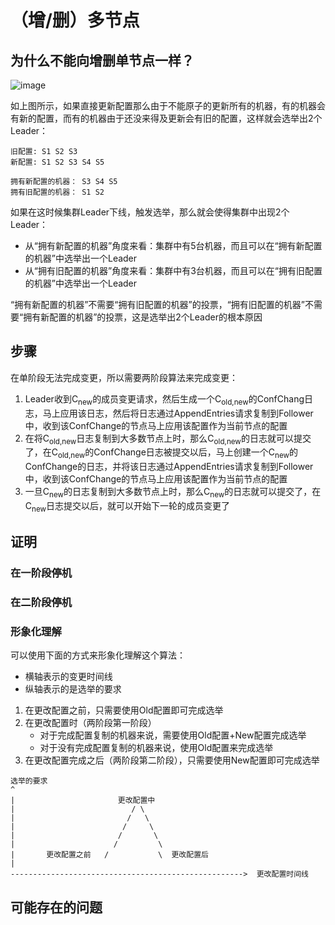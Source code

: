 
# （增/删）多节点
## 为什么不能向增删单节点一样？
![image](https://user-images.githubusercontent.com/56379080/184532990-01f084ee-a111-4f24-87b0-83b1752e1e58.png)

如上图所示，如果直接更新配置那么由于不能原子的更新所有的机器，有的机器会有新的配置，而有的机器由于还没来得及更新会有旧的配置，这样就会选举出2个Leader：
```
旧配置: S1 S2 S3
新配置: S1 S2 S3 S4 S5

拥有新配置的机器： S3 S4 S5
拥有旧配置的机器： S1 S2
```
如果在这时候集群Leader下线，触发选举，那么就会使得集群中出现2个Leader：
- 从“拥有新配置的机器”角度来看：集群中有5台机器，而且可以在“拥有新配置的机器”中选举出一个Leader
- 从“拥有旧配置的机器”角度来看：集群中有3台机器，而且可以在“拥有旧配置的机器”中选举出一个Leader

“拥有新配置的机器”不需要“拥有旧配置的机器”的投票，“拥有旧配置的机器”不需要“拥有新配置的机器”的投票，这是选举出2个Leader的根本原因

## 步骤
在单阶段无法完成变更，所以需要两阶段算法来完成变更：

1. Leader收到C<sub>new</sub>的成员变更请求，然后生成一个C<sub>old,new</sub>的ConfChang日志，马上应用该日志，然后将日志通过AppendEntries请求复制到Follower中，收到该ConfChange的节点马上应用该配置作为当前节点的配置
2. 在将C<sub>old,new</sub>日志复制到大多数节点上时，那么C<sub>old,new</sub>的日志就可以提交了，在C<sub>old,new</sub>的ConfChange日志被提交以后，马上创建一个C<sub>new</sub>的ConfChange的日志，并将该日志通过AppendEntries请求复制到Follower中，收到该ConfChange的节点马上应用该配置作为当前节点的配置
3. 一旦C<sub>new</sub>的日志复制到大多数节点上时，那么C<sub>new</sub>的日志就可以提交了，在C<sub>new</sub>日志提交以后，就可以开始下一轮的成员变更了


## 证明
### 在一阶段停机


### 在二阶段停机


### 形象化理解

可以使用下面的方式来形象化理解这个算法：
- 横轴表示的变更时间线
- 纵轴表示的是选举的要求

1. 在更改配置之前，只需要使用Old配置即可完成选举
2. 在更改配置时（两阶段第一阶段）
    - 对于完成配置复制的机器来说，需要使用Old配置+New配置完成选举
    - 对于没有完成配置复制的机器来说，使用Old配置来完成选举
3. 在更改配置完成之后（两阶段第二阶段），只需要使用New配置即可完成选举

```
选举的要求
^
|                       更改配置中
|                          / \
|                         /   \
|                        /     \
|                       /       \
|                      /         \
|       更改配置之前   /           \  更改配置后
|
---------------------------------------------------->  更改配置时间线
```

## 可能存在的问题


